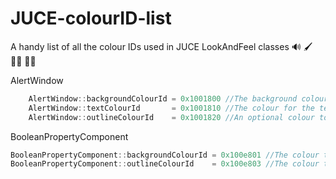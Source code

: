 # JUCE-colourID-list
A handy list of all the colour IDs used in JUCE LookAndFeel classes :loud_sound: :paintbrush: :woman_artist: :man_artist:

AlertWindow

```c++
    AlertWindow::backgroundColourId = 0x1001800 //The background colour for the window.
    AlertWindow::textColourId       = 0x1001810 //The colour for the text.
    AlertWindow::outlineColourId    = 0x1001820 //An optional colour to use to draw a border around the window.
```


BooleanPropertyComponent
```c++
BooleanPropertyComponent::backgroundColourId = 0x100e801 //The colour to fill the background of the button area.
BooleanPropertyComponent::outlineColourId    = 0x100e803 //The colour to use to draw an outline around the text area.
```